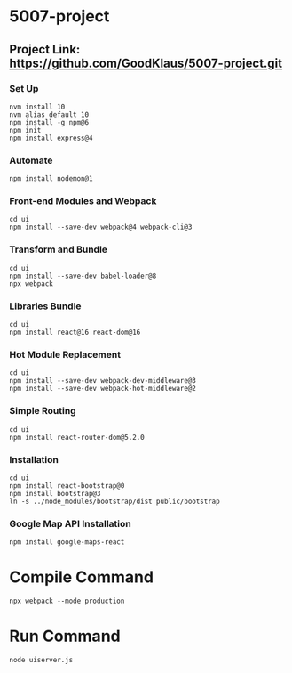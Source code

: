 # 5007-project


## Project Link: https://github.com/GoodKlaus/5007-project.git

### Set Up

```
nvm install 10
nvm alias default 10
npm install -g npm@6
npm init
npm install express@4
```

### Automate
```
npm install nodemon@1
```

### Front-end Modules and Webpack
```
cd ui
npm install --save-dev webpack@4 webpack-cli@3
```

### Transform and Bundle
```
cd ui
npm install --save-dev babel-loader@8
npx webpack
```

### Libraries Bundle
```
cd ui
npm install react@16 react-dom@16
```

### Hot Module Replacement
```
cd ui
npm install --save-dev webpack-dev-middleware@3
npm install --save-dev webpack-hot-middleware@2
```

### Simple Routing
```
cd ui
npm install react-router-dom@5.2.0
```

### Installation
```
cd ui
npm install react-bootstrap@0
npm install bootstrap@3
ln -s ../node_modules/bootstrap/dist public/bootstrap
```

### Google Map API Installation
```
npm install google-maps-react
```

# Compile Command
```
npx webpack --mode production
```

# Run Command
```
node uiserver.js
```
